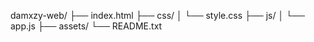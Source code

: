 damxzy-web/
   ├── index.html
   ├── css/
   │     └── style.css
   ├── js/
   │     └── app.js
   ├── assets/
   └── README.txt
